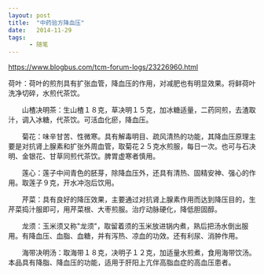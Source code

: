 ```yaml
---
layout: post
title:  "中药验方降血压"
date:   2014-11-29
tags:
      - 随笔
---
```



https://www.blogbus.com/tcm-forum-logs/23226960.html



荷叶：荷叶的煎剂具有扩张血管，降血压的作用，对减肥也有明显效果。将鲜荷叶洗净切碎，水煎代茶饮。

　　山楂决明茶：生山楂１８克，草决明１５克，加冰糖适量，二药同煎，去渣取汁，调入冰糖，代茶饮。可活血化瘀，降血压。

　　菊花：味辛甘苦、性微寒。具有解毒明目、疏风清热的功能，其降血压原理主要是对抗肾上腺素和扩张外周血管，取菊花２５克水煎服，每日一次。也可与石决明、金银花、甘草同煎代茶饮。脾胃虚寒者慎用。

　　莲心：莲子中间青色的胚芽，除降血压外，还具有清热、固精安神、强心的作用。取莲子９克，开水冲泡后饮用。

　　芹菜：具有良好的降压效果，主要通过对抗肾上腺素作用而达到降压目的，生芹菜捣汁服即可，用芹菜根、大枣煎服。治疗动脉硬化，降低胆固醇。

　　龙须：玉米须又称"龙须"，取留着须的玉米放进锅内煮，熟后把汤水倒出服用。有降血压、血脂、血糖，并有泻热、凉血的功效。还有利尿、消肿作用。

　　海带决明汤：取海带１８克，决明子１２克，加适量水煎煮，食用海带饮汤。本品具有降脂、降血压的功能，适用于肝阳上亢伴高脂血症的高血压患者。


